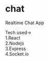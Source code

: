 # chat

<p> Realtime Chat App </p>

Tech used->
<br>
1.React
<br>
2.Nodejs
<br>
3.Express
<br>
4.Socket.io
